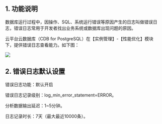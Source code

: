 ## 1. 功能说明

数据库运行过程中，因操作、SQL、系统运行错误等原因产生的日志叫做错误日志，错误日志常用于开发者找出业务系统或数据库出现问题的原因。

云平台云数据库（CDB for PostgreSQL）在【实例管理】-【性能优化】模块下，提供错误日志查看能力。如下图：

![](https://mc.qcloudimg.com/static/img/4b38c35fffd0eb69f52b30026077e871/pgsql-errorlog.png)


## 2. 错误日志默认设置

错误日志功能：默认开启

错误日志记录级别：log_min_error_statement=ERROR。

分析数据输出延迟：1~5分钟。

日志记录时长：7天（最大最近10000条）。



